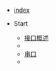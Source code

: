 
* [index](README.md)
  
* Start

  * [接口概述](./vim3/Vim3Interfaces.md)
  * [](./vim3/.md)
  * [串口](./vim3/SetupSerialTool.md)
  * [](./vim3/.md)


